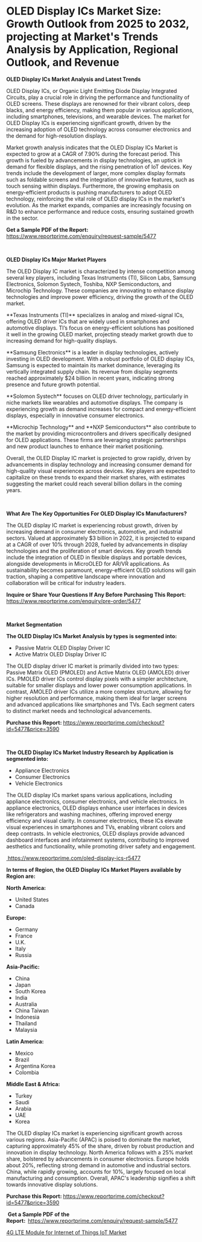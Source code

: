 <p><h1>OLED Display ICs Market Size: Growth Outlook from 2025 to 2032, projecting at Market's Trends Analysis by Application, Regional Outlook, and Revenue</h1></p><p><strong>OLED Display ICs Market Analysis and Latest Trends</strong></p>
<p><p>OLED Display ICs, or Organic Light Emitting Diode Display Integrated Circuits, play a crucial role in driving the performance and functionality of OLED screens. These displays are renowned for their vibrant colors, deep blacks, and energy efficiency, making them popular in various applications, including smartphones, televisions, and wearable devices. The market for OLED Display ICs is experiencing significant growth, driven by the increasing adoption of OLED technology across consumer electronics and the demand for high-resolution displays.</p><p>Market growth analysis indicates that the OLED Display ICs Market is expected to grow at a CAGR of 7.90% during the forecast period. This growth is fueled by advancements in display technologies, an uptick in demand for flexible displays, and the rising penetration of IoT devices. Key trends include the development of larger, more complex display formats such as foldable screens and the integration of innovative features, such as touch sensing within displays. Furthermore, the growing emphasis on energy-efficient products is pushing manufacturers to adopt OLED technology, reinforcing the vital role of OLED display ICs in the market's evolution. As the market expands, companies are increasingly focusing on R&D to enhance performance and reduce costs, ensuring sustained growth in the sector.</p></p>
<p><strong>Get a Sample PDF of the Report:&nbsp;</strong> <a href="https://www.reportprime.com/enquiry/request-sample/5477?utm_campaign=2995&utm_medium=2&utm_source=Github&utm_content=ia&utm_term=19032025&utm_id=oled-display-ics">https://www.reportprime.com/enquiry/request-sample/5477</a></p>
<p>&nbsp;</p>
<p><strong>OLED Display ICs Major Market Players</strong></p>
<p><p>The OLED Display IC market is characterized by intense competition among several key players, including Texas Instruments (TI), Silicon Labs, Samsung Electronics, Solomon Systech, Toshiba, NXP Semiconductors, and Microchip Technology. These companies are innovating to enhance display technologies and improve power efficiency, driving the growth of the OLED market.</p><p>**Texas Instruments (TI)** specializes in analog and mixed-signal ICs, offering OLED driver ICs that are widely used in smartphones and automotive displays. TI’s focus on energy-efficient solutions has positioned it well in the growing OLED market, projecting steady market growth due to increasing demand for high-quality displays.</p><p>**Samsung Electronics** is a leader in display technologies, actively investing in OLED development. With a robust portfolio of OLED display ICs, Samsung is expected to maintain its market dominance, leveraging its vertically integrated supply chain. Its revenue from display segments reached approximately $24 billion in recent years, indicating strong presence and future growth potential.</p><p>**Solomon Systech** focuses on OLED driver technology, particularly in niche markets like wearables and automotive displays. The company is experiencing growth as demand increases for compact and energy-efficient displays, especially in innovative consumer electronics.</p><p>**Microchip Technology** and **NXP Semiconductors** also contribute to the market by providing microcontrollers and drivers specifically designed for OLED applications. These firms are leveraging strategic partnerships and new product launches to enhance their market positioning.</p><p>Overall, the OLED Display IC market is projected to grow rapidly, driven by advancements in display technology and increasing consumer demand for high-quality visual experiences across devices. Key players are expected to capitalize on these trends to expand their market shares, with estimates suggesting the market could reach several billion dollars in the coming years.</p></p>
<p>&nbsp;</p>
<p><strong>What Are The Key Opportunities For OLED Display ICs Manufacturers?</strong></p>
<p><p>The OLED display IC market is experiencing robust growth, driven by increasing demand in consumer electronics, automotive, and industrial sectors. Valued at approximately $3 billion in 2022, it is projected to expand at a CAGR of over 10% through 2028, fueled by advancements in display technologies and the proliferation of smart devices. Key growth trends include the integration of OLED in flexible displays and portable devices, alongside developments in MicroOLED for AR/VR applications. As sustainability becomes paramount, energy-efficient OLED solutions will gain traction, shaping a competitive landscape where innovation and collaboration will be critical for industry leaders.</p></p>
<p><strong>Inquire or Share Your Questions If Any Before Purchasing This Report:</strong> <a href="https://www.reportprime.com/enquiry/pre-order/5477?utm_campaign=2995&utm_medium=2&utm_source=Github&utm_content=ia&utm_term=19032025&utm_id=oled-display-ics">https://www.reportprime.com/enquiry/pre-order/5477</a></p>
<p>&nbsp;</p>
<p><strong>Market Segmentation</strong></p>
<p><strong>The OLED Display ICs Market Analysis by types is segmented into:</strong></p>
<p><ul><li>Passive Matrix OLED Display Driver IC</li><li>Active Matrix OLED Display Driver IC</li></ul></p>
<p><p>The OLED display driver IC market is primarily divided into two types: Passive Matrix OLED (PMOLED) and Active Matrix OLED (AMOLED) driver ICs. PMOLED driver ICs control display pixels with a simpler architecture, suitable for smaller displays and lower power consumption applications. In contrast, AMOLED driver ICs utilize a more complex structure, allowing for higher resolution and performance, making them ideal for larger screens and advanced applications like smartphones and TVs. Each segment caters to distinct market needs and technological advancements.</p></p>
<p><strong>Purchase this Report:&nbsp;</strong><a href="https://www.reportprime.com/checkout?id=5477&price=3590&utm_campaign=2995&utm_medium=2&utm_source=Github&utm_content=ia&utm_term=19032025&utm_id=oled-display-ics">https://www.reportprime.com/checkout?id=5477&price=3590</a></p>
<p>&nbsp;</p>
<p><strong>The OLED Display ICs Market Industry Research by Application is segmented into:</strong></p>
<p><ul><li>Appliance Electronics</li><li>Consumer Electronics</li><li>Vehicle Electronics</li></ul></p>
<p><p>The OLED display ICs market spans various applications, including appliance electronics, consumer electronics, and vehicle electronics. In appliance electronics, OLED displays enhance user interfaces in devices like refrigerators and washing machines, offering improved energy efficiency and visual clarity. In consumer electronics, these ICs elevate visual experiences in smartphones and TVs, enabling vibrant colors and deep contrasts. In vehicle electronics, OLED displays provide advanced dashboard interfaces and infotainment systems, contributing to improved aesthetics and functionality, while promoting driver safety and engagement.</p></p>
<p><a href="https://www.reportprime.com/oled-display-ics-r5477?utm_campaign=2995&utm_medium=2&utm_source=Github&utm_content=ia&utm_term=19032025&utm_id=oled-display-ics">&nbsp;https://www.reportprime.com/oled-display-ics-r5477</a></p>
<p><strong>In terms of Region, the OLED Display ICs Market Players available by Region are:</strong></p>
<p>
    <p> <strong> North America: </strong>
        <ul>
            <li>United States</li>
            <li>Canada</li>
        </ul>
        </p> 
    <p> <strong> Europe: </strong>
        <ul>
            <li>Germany</li>
            <li>France</li>
            <li>U.K.</li>
            <li>Italy</li>
            <li>Russia</li>
        </ul>
        </p> 
    <p> <strong> Asia-Pacific: </strong>
        <ul>
            <li>China</li>
            <li>Japan</li>
            <li>South Korea</li>
            <li>India</li>
            <li>Australia</li>
            <li>China Taiwan</li>
            <li>Indonesia</li>
            <li>Thailand</li>
            <li>Malaysia</li>
        </ul>
        </p> 
    <p> <strong> Latin America: </strong>
        <ul>
            <li>Mexico</li>
            <li>Brazil</li>
            <li>Argentina Korea</li>
            <li>Colombia</li>
        </ul>
        </p> 
    <p> <strong> Middle East & Africa: </strong>
        <ul>
            <li>Turkey</li>
            <li>Saudi</li>
            <li>Arabia</li>
            <li>UAE</li>
            <li>Korea</li>
        </ul>
    </p>
    </p>
<p><p>The OLED display ICs market is experiencing significant growth across various regions. Asia-Pacific (APAC) is poised to dominate the market, capturing approximately 45% of the share, driven by robust production and innovation in display technology. North America follows with a 25% market share, bolstered by advancements in consumer electronics. Europe holds about 20%, reflecting strong demand in automotive and industrial sectors. China, while rapidly growing, accounts for 10%, largely focused on local manufacturing and consumption. Overall, APAC's leadership signifies a shift towards innovative display solutions.</p></p>
<p><strong>Purchase this Report: </strong><a href="https://www.reportprime.com/checkout?id=5477&price=3590&utm_campaign=2995&utm_medium=2&utm_source=Github&utm_content=ia&utm_term=19032025&utm_id=oled-display-ics">https://www.reportprime.com/checkout?id=5477&price=3590</a></p>
<p>&nbsp;<strong>Get a Sample PDF of the Report:&nbsp;&nbsp;</strong><a href="https://www.reportprime.com/enquiry/request-sample/5477?utm_campaign=2995&utm_medium=2&utm_source=Github&utm_content=ia&utm_term=19032025&utm_id=oled-display-ics">https://www.reportprime.com/enquiry/request-sample/5477</a></p>
<p><strong></strong></p>
<p><p><a href="https://github.com/sefathlehki/Market-Research-Report-List-1/blob/main/4g-lte-module-for-internet-of-things-iot-market.md?utm_campaign=2995&utm_medium=2&utm_source=Github&utm_content=ia&utm_term=19032025&utm_id=oled-display-ics">4G LTE Module for Internet of Things IoT Market</a></p></p>